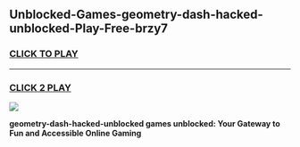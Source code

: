 
## Unblocked-Games-geometry-dash-hacked-unblocked-Play-Free-brzy7
<h3>
<a href="https://premium76.site?title=geometry-dash-hacked-unblocked&ref=19M">CLICK TO PLAY</a></h3>
<hr>

<h3>
<a href="https://premium76.site?title=geometry-dash-hacked-unblocked&ref=19M">CLICK 2 PLAY</a>
  
</h3>

<a href="https://premium76.site?title=geometry-dash-hacked-unblocked&ref=19M"><img src="https://clearcache.store/games.png"></a>


**geometry-dash-hacked-unblocked games unblocked: Your Gateway to Fun and Accessible Online Gaming**

